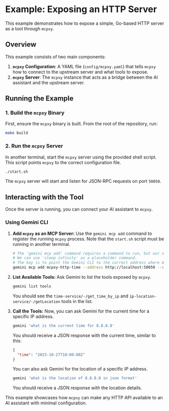 # Example: Exposing an HTTP Server

This example demonstrates how to expose a simple, Go-based HTTP server as a tool through `mcpxy`.

## Overview

This example consists of two main components:

1. **`mcpxy` Configuration**: A YAML file (`config/mcpxy.yaml`) that tells `mcpxy` how to connect to the upstream server and what tools to expose.
2. **`mcpxy` Server**: The `mcpxy` instance that acts as a bridge between the AI assistant and the upstream server.

## Running the Example

### 1. Build the `mcpxy` Binary

First, ensure the `mcpxy` binary is built. From the root of the repository, run:

```bash
make build
```

### 2. Run the `mcpxy` Server

In another terminal, start the `mcpxy` server using the provided shell script. This script points `mcpxy` to the correct configuration file.

```bash
./start.sh
```

The `mcpxy` server will start and listen for JSON-RPC requests on port `50050`.

## Interacting with the Tool

Once the server is running, you can connect your AI assistant to `mcpxy`.

### Using Gemini CLI

1. **Add `mcpxy` as an MCP Server:**
   Use the `gemini mcp add` command to register the running `mcpxy` process. Note that the `start.sh` script must be running in another terminal.

   ```bash
   # The 'gemini mcp add' command requires a command to run, but our server is already running.
   # We can use 'sleep infinity' as a placeholder command.
   # The key is to point the Gemini CLI to the correct address where mcpxy is listening.
   gemini mcp add mcpxy-http-time --address http://localhost:50050 --command "sleep" "infinity"
   ```

2. **List Available Tools:**
   Ask Gemini to list the tools exposed by `mcpxy`.

   ```bash
   gemini list tools
   ```

   You should see the `time-service/-/get_time_by_ip` and `ip-location-service/-/getLocation` tools in the list.

3. **Call the Tools:**
   Now, you can ask Gemini for the current time for a specific IP address.

   ```bash
   gemini 'what is the current time for 8.8.8.8'
   ```

   You should receive a JSON response with the current time, similar to this:

   ```json
   {
     "time": "2023-10-27T10:00:00Z"
   }
   ```

   You can also ask Gemini for the location of a specific IP address.

   ```bash
   gemini 'what is the location of 8.8.8.8 in json format'
   ```

   You should receive a JSON response with the location details.

This example showcases how `mcpxy` can make any HTTP API available to an AI assistant with minimal configuration.
